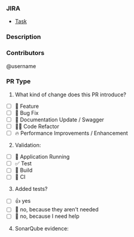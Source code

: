 ### JIRA
<!-- Please, paste the Jira URL, referring to your task -->
- [Task](https://trello.com/b/oWX9Sf3N/mvp-inicial)

### Description
<!-- Please do not leave this blank -->

### Contributors
@username

### PR Type
1) What kind of change does this PR introduce?

- [ ] 🍕 Feature
- [ ] 🐛 Bug Fix
- [ ] 📝 Documentation Update / Swagger
- [ ] 🧑‍💻 Code Refactor
- [ ] 🔥 Performance Improvements / Enhancement

2) Validation:
- [ ] 🚗 Application Running
- [ ] ✅ Test
- [ ] 🤖 Build
- [ ] 🔁 CI

3) Added tests?
- [ ] 👍 yes
- [ ] 🙅 no, because they aren't needed
- [ ] 🙋 no, because I need help

4) SonarQube evidence: